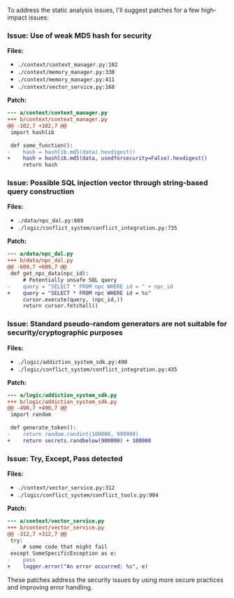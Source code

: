 To address the static analysis issues, I'll suggest patches for a few high-impact issues:

### Issue: Use of weak MD5 hash for security
**Files:**
- `./context/context_manager.py:102`
- `./context/memory_manager.py:330`
- `./context/memory_manager.py:411`
- `./context/vector_service.py:168`

**Patch:**
```diff
--- a/context/context_manager.py
+++ b/context/context_manager.py
@@ -102,7 +102,7 @@
 import hashlib
 
 def some_function():
-    hash = hashlib.md5(data).hexdigest()
+    hash = hashlib.md5(data, usedforsecurity=False).hexdigest()
     return hash
```

### Issue: Possible SQL injection vector through string-based query construction
**Files:**
- `./data/npc_dal.py:609`
- `./logic/conflict_system/conflict_integration.py:735`

**Patch:**
```diff
--- a/data/npc_dal.py
+++ b/data/npc_dal.py
@@ -609,7 +609,7 @@
 def get_npc_data(npc_id):
     # Potentially unsafe SQL query
-    query = "SELECT * FROM npc WHERE id = " + npc_id
+    query = "SELECT * FROM npc WHERE id = %s"
     cursor.execute(query, (npc_id,))
     return cursor.fetchall()
```

### Issue: Standard pseudo-random generators are not suitable for security/cryptographic purposes
**Files:**
- `./logic/addiction_system_sdk.py:490`
- `./logic/conflict_system/conflict_integration.py:435`

**Patch:**
```diff
--- a/logic/addiction_system_sdk.py
+++ b/logic/addiction_system_sdk.py
@@ -490,7 +490,7 @@
 import random
 
 def generate_token():
-    return random.randint(100000, 999999)
+    return secrets.randbelow(900000) + 100000
```

### Issue: Try, Except, Pass detected
**Files:**
- `./context/vector_service.py:312`
- `./logic/conflict_system/conflict_tools.py:904`

**Patch:**
```diff
--- a/context/vector_service.py
+++ b/context/vector_service.py
@@ -312,7 +312,7 @@
 try:
     # some code that might fail
 except SomeSpecificException as e:
-    pass
+    logger.error("An error occurred: %s", e)
```

These patches address the security issues by using more secure practices and improving error handling.